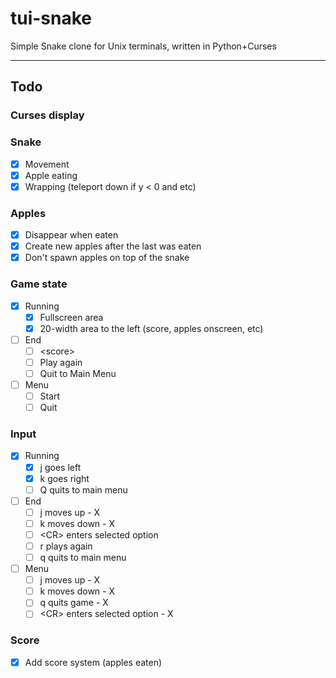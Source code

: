 # tui-snake
Simple Snake clone for Unix terminals, written in Python+Curses

---

## Todo
### Curses display
### Snake
- [X] Movement
- [X] Apple eating
- [X] Wrapping (teleport down if y < 0 and etc)
### Apples
- [X] Disappear when eaten
- [X] Create new apples after the last was eaten
- [X] Don't spawn apples on top of the snake
### Game state
- [X] Running
    - [X] Fullscreen area
    - [X] 20-width area to the left (score, apples onscreen, etc)
- [ ] End
    - [ ] \<score\>
    - [ ] Play again
    - [ ] Quit to Main Menu
- [ ] Menu
    - [ ] Start
    - [ ] Quit
### Input
- [X] Running
    - [X] j goes left
    - [X] k goes right
    - [ ] Q quits to main menu
- [ ] End
    - [ ] j moves up - X
    - [ ] k moves down - X
    - [ ] \<CR\> enters selected option
    - [ ] r plays again
    - [ ] q quits to main menu
- [ ] Menu
    - [ ] j moves up - X
    - [ ] k moves down - X
    - [ ] q quits game - X
    - [ ] \<CR\> enters selected option - X
### Score
- [X] Add score system (apples eaten)
